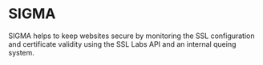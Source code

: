 SIGMA
=====

SIGMA helps to keep websites secure by monitoring the SSL configuration and certificate validity using the SSL Labs API and an internal queing system.
